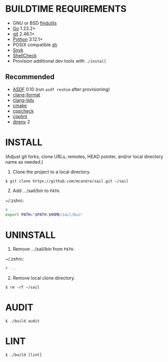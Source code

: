 # BUILDTIME REQUIREMENTS

* GNU or BSD [findutils](https://en.wikipedia.org/wiki/Find_(Unix))
* [Go](https://golang.org/) 1.23.2+
* [git](https://git-scm.com/) 2.46.1+
* [Python](https://www.python.org/) 3.12.1+
* POSIX compatible [sh](https://pubs.opengroup.org/onlinepubs/9699919799/utilities/sh.html)
* [Snyk](https://snyk.io/)
* [ShellCheck](https://hackage.haskell.org/package/ShellCheck)
* Provision additional dev tools with `./install`

## Recommended

* [ASDF](https://asdf-vm.com/) 0.10 (run `asdf reshim` after provisioning)
* [clang-format](https://clang.llvm.org/docs/ClangFormat.html)
* [clang-tidy](https://clang.llvm.org/extra/clang-tidy/)
* [cmake](https://cmake.org/)
* [cppcheck](http://cppcheck.sourceforge.net/)
* [cpplint](https://github.com/cpplint/cpplint)
* [direnv](https://direnv.net/) 2

# INSTALL

(Adjust git forks, clone URLs, remotes, HEAD pointer, and/or local directory name as needed.)

1. Clone the project to a local directory.

```console
$ git clone https://github.com/mcandre/sail.git ~/sail
```

2. Add .../sail/bin to `PATH`.

~/.zshrc:

```zsh
# ...
export PATH="$PATH:$HOME/sail/bin"
```

# UNINSTALL

1. Remove .../sail/bin from `PATH`.

~/.zshrc:

```zsh
# ...
```

2. Remove local clone directory.

```console
$ rm -rf ~/sail
```


# AUDIT

```console
$ ./build audit
```

# LINT

```console
$ ./build [lint]
```
